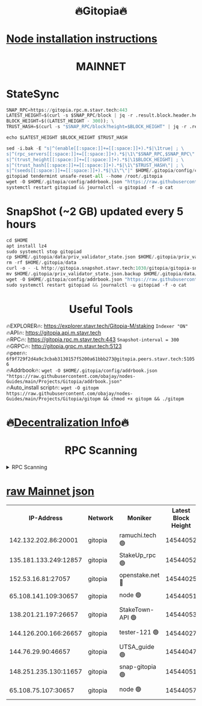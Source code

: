 <h1 align="center"> 🔥Gitopia🔥</h1>

[Node installation instructions](https://github.com/obajay/nodes-Guides/tree/main/Projects/Gitopia)
=

<h1 align="center"> MAINNET</h1>

# StateSync
```python
SNAP_RPC=https://gitopia.rpc.m.stavr.tech:443
LATEST_HEIGHT=$(curl -s $SNAP_RPC/block | jq -r .result.block.header.height); \
BLOCK_HEIGHT=$((LATEST_HEIGHT - 300)); \
TRUST_HASH=$(curl -s "$SNAP_RPC/block?height=$BLOCK_HEIGHT" | jq -r .result.block_id.hash)

echo $LATEST_HEIGHT $BLOCK_HEIGHT $TRUST_HASH

sed -i.bak -E "s|^(enable[[:space:]]+=[[:space:]]+).*$|\1true| ; \
s|^(rpc_servers[[:space:]]+=[[:space:]]+).*$|\1\"$SNAP_RPC,$SNAP_RPC\"| ; \
s|^(trust_height[[:space:]]+=[[:space:]]+).*$|\1$BLOCK_HEIGHT| ; \
s|^(trust_hash[[:space:]]+=[[:space:]]+).*$|\1\"$TRUST_HASH\"| ; \
s|^(seeds[[:space:]]+=[[:space:]]+).*$|\1\"\"|" $HOME/.gitopia/config/config.toml
gitopiad tendermint unsafe-reset-all --home /root/.gitopia
wget -O $HOME/.gitopia/config/addrbook.json "https://raw.githubusercontent.com/obajay/nodes-Guides/main/Projects/Gitopia/addrbook.json"
systemctl restart gitopiad && journalctl -u gitopiad -f -o cat
```
# SnapShot (~2 GB) updated every 5 hours
```python
cd $HOME
apt install lz4
sudo systemctl stop gitopiad
cp $HOME/.gitopia/data/priv_validator_state.json $HOME/.gitopia/priv_validator_state.json.backup
rm -rf $HOME/.gitopia/data
curl -o - -L http://gitopia.snapshot.stavr.tech:1030/gitopia/gitopia-snap.tar.lz4 | lz4 -c -d - | tar -x -C $HOME/.gitopia --strip-components 2
mv $HOME/.gitopia/priv_validator_state.json.backup $HOME/.gitopia/data/priv_validator_state.json
wget -O $HOME/.gitopia/config/addrbook.json "https://raw.githubusercontent.com/obajay/nodes-Guides/main/Projects/Gitopia/addrbook.json"
sudo systemctl restart gitopiad && journalctl -u gitopiad -f -o cat
```
 <h1 align="center"> Useful Tools</h1>

🔥EXPLORER🔥:      https://explorer.stavr.tech/Gitopia-M/staking  `Indexer "ON"` \
🔥API🔥: 			 		 https://gitopia.api.m.stavr.tech \
🔥RPC🔥:           https://gitopia.rpc.m.stavr.tech:443              `Snapshot-interval = 300` \
🔥GRPC🔥:          http://gitopia.grpc.m.stavr.tech:5123 \
🔥peer🔥:					 `6f9f729f2d4a9c3cbab3130157f5200a61bbb273@gitopia.peers.stavr.tech:51056` \
🔥Addrbook🔥:    ```wget -O $HOME/.gitopia/config/addrbook.json "https://raw.githubusercontent.com/obajay/nodes-Guides/main/Projects/Gitopia/addrbook.json"``` \
🔥Auto_install script🔥: ```wget -O gitopm https://raw.githubusercontent.com/obajay/nodes-Guides/main/Projects/Gitopia/gitopm && chmod +x gitopm && ./gitopm```

🔥[Decentralization Info](https://github.com/obajay/StateSync-snapshots/tree/main/Projects/Gitopia/Decentralization)🔥
=

<h1 align="center"> RPC Scanning</h1>

<details>
<summary>RPC Scanning</summary>

<h2 align="center"> We scan nodes in real time every 4 hours. And we provide the final result of RPC endpoints.
We cannot influence the operation of these nodes in any way. </h2>


```python
If Voting Power is higher than 0 --> then the Node is a validator of the network and may be subject to attack and be a potential threat to the chain.
```
```python
We marked such validators with a red symbol
```

</details>

[raw Mainnet json](https://rpc-check.gitopm.stavr.tech/gitopm/rpc-gitopm-result.json)
=

<table><tr><th>IP-Address</th><th>Network</th><th>Moniker</th><th>Latest Block Height</th><th>Earliest Block Height</th><th>Catching Up</th><th>Tx Index</th><th>Voting Power</th><th>Scan Time</th></tr><tr><td>142.132.202.86:20001</td><td>gitopia</td><td>ramuchi.tech 🟢</td><td>14544052</td><td>6548337</td><td>False</td><td>on</td><td>0</td><td>2024-02-28T17:46:00.781780852UTC</td></tr><tr><td>135.181.133.249:12857</td><td>gitopia</td><td>StakeUp_rpc 🟢</td><td>14544052</td><td>8010001</td><td>False</td><td>on</td><td>0</td><td>2024-02-28T17:46:01.089801284UTC</td></tr><tr><td>152.53.16.81:27057</td><td>gitopia</td><td>openstake.net 🔴</td><td>14544025</td><td>10455001</td><td>False</td><td>off</td><td>53783</td><td>2024-02-28T17:45:18.087932898UTC</td></tr><tr><td>65.108.141.109:30657</td><td>gitopia</td><td>node 🟢</td><td>14544051</td><td>12299845</td><td>False</td><td>on</td><td>0</td><td>2024-02-28T17:45:58.275220695UTC</td></tr><tr><td>138.201.21.197:26657</td><td>gitopia</td><td>StakeTown-API 🟢</td><td>14544053</td><td>12733501</td><td>False</td><td>on</td><td>0</td><td>2024-02-28T17:46:05.490091281UTC</td></tr><tr><td>144.126.200.166:26657</td><td>gitopia</td><td>tester-121 🟢</td><td>14544027</td><td>12832814</td><td>False</td><td>off</td><td>0</td><td>2024-02-28T17:45:20.428822847UTC</td></tr><tr><td>144.76.29.90:46657</td><td>gitopia</td><td>UTSA_guide 🟢</td><td>14544047</td><td>13035301</td><td>False</td><td>on</td><td>0</td><td>2024-02-28T17:45:51.710638895UTC</td></tr><tr><td>148.251.235.130:11657</td><td>gitopia</td><td>snap-gitopia 🟢</td><td>14544051</td><td>14079001</td><td>False</td><td>on</td><td>0</td><td>2024-02-28T17:45:58.519475997UTC</td></tr><tr><td>65.108.75.107:30657</td><td>gitopia</td><td>node 🟢</td><td>14544057</td><td>14269230</td><td>False</td><td>on</td><td>0</td><td>2024-02-28T17:46:11.961740902UTC</td></tr></table>
